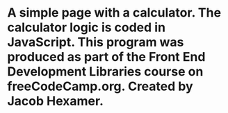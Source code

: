 # A simple page with a calculator. The calculator logic is coded in JavaScript. This program was produced as part of the Front End Development Libraries course on freeCodeCamp.org. Created by Jacob Hexamer.
